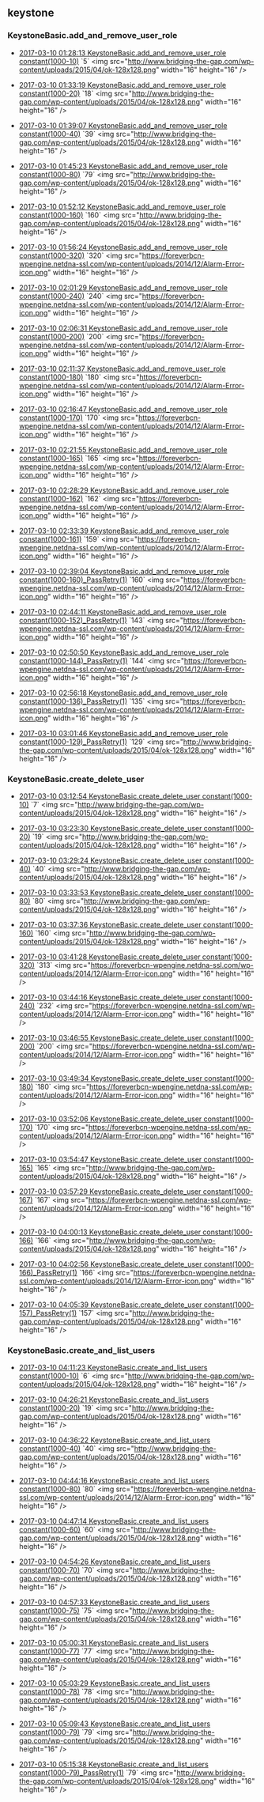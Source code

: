 

## keystone

### KeystoneBasic.add_and_remove_user_role

- [2017-03-10 01:28:13 KeystoneBasic.add_and_remove_user_role constant(1000-10)](https://godleon.github.io/osp_binary_test_result/0.0.55/keystone/(20170310_012813)KeystoneBasic.add_and_remove_user_role-constant(1000-10)-PASSED.html) `5` <img src="http://www.bridging-the-gap.com/wp-content/uploads/2015/04/ok-128x128.png" width="16" height="16" \/>

- [2017-03-10 01:33:19 KeystoneBasic.add_and_remove_user_role constant(1000-20)](https://godleon.github.io/osp_binary_test_result/0.0.55/keystone/(20170310_013319)KeystoneBasic.add_and_remove_user_role-constant(1000-20)-PASSED.html) `18` <img src="http://www.bridging-the-gap.com/wp-content/uploads/2015/04/ok-128x128.png" width="16" height="16" \/>

- [2017-03-10 01:39:07 KeystoneBasic.add_and_remove_user_role constant(1000-40)](https://godleon.github.io/osp_binary_test_result/0.0.55/keystone/(20170310_013907)KeystoneBasic.add_and_remove_user_role-constant(1000-40)-PASSED.html) `39` <img src="http://www.bridging-the-gap.com/wp-content/uploads/2015/04/ok-128x128.png" width="16" height="16" \/>

- [2017-03-10 01:45:23 KeystoneBasic.add_and_remove_user_role constant(1000-80)](https://godleon.github.io/osp_binary_test_result/0.0.55/keystone/(20170310_014523)KeystoneBasic.add_and_remove_user_role-constant(1000-80)-PASSED.html) `79` <img src="http://www.bridging-the-gap.com/wp-content/uploads/2015/04/ok-128x128.png" width="16" height="16" \/>

- [2017-03-10 01:52:12 KeystoneBasic.add_and_remove_user_role constant(1000-160)](https://godleon.github.io/osp_binary_test_result/0.0.55/keystone/(20170310_015212)KeystoneBasic.add_and_remove_user_role-constant(1000-160)-PASSED.html) `160` <img src="http://www.bridging-the-gap.com/wp-content/uploads/2015/04/ok-128x128.png" width="16" height="16" \/>

- [2017-03-10 01:56:24 KeystoneBasic.add_and_remove_user_role constant(1000-320)](https://godleon.github.io/osp_binary_test_result/0.0.55/keystone/(20170310_015624)KeystoneBasic.add_and_remove_user_role-constant(1000-320)-FAILED.html) `320` <img src="https://foreverbcn-wpengine.netdna-ssl.com/wp-content/uploads/2014/12/Alarm-Error-icon.png" width="16" height="16" \/>

- [2017-03-10 02:01:29 KeystoneBasic.add_and_remove_user_role constant(1000-240)](https://godleon.github.io/osp_binary_test_result/0.0.55/keystone/(20170310_020129)KeystoneBasic.add_and_remove_user_role-constant(1000-240)-FAILED.html) `240` <img src="https://foreverbcn-wpengine.netdna-ssl.com/wp-content/uploads/2014/12/Alarm-Error-icon.png" width="16" height="16" \/>

- [2017-03-10 02:06:31 KeystoneBasic.add_and_remove_user_role constant(1000-200)](https://godleon.github.io/osp_binary_test_result/0.0.55/keystone/(20170310_020631)KeystoneBasic.add_and_remove_user_role-constant(1000-200)-FAILED.html) `200` <img src="https://foreverbcn-wpengine.netdna-ssl.com/wp-content/uploads/2014/12/Alarm-Error-icon.png" width="16" height="16" \/>

- [2017-03-10 02:11:37 KeystoneBasic.add_and_remove_user_role constant(1000-180)](https://godleon.github.io/osp_binary_test_result/0.0.55/keystone/(20170310_021137)KeystoneBasic.add_and_remove_user_role-constant(1000-180)-FAILED.html) `180` <img src="https://foreverbcn-wpengine.netdna-ssl.com/wp-content/uploads/2014/12/Alarm-Error-icon.png" width="16" height="16" \/>

- [2017-03-10 02:16:47 KeystoneBasic.add_and_remove_user_role constant(1000-170)](https://godleon.github.io/osp_binary_test_result/0.0.55/keystone/(20170310_021647)KeystoneBasic.add_and_remove_user_role-constant(1000-170)-FAILED.html) `170` <img src="https://foreverbcn-wpengine.netdna-ssl.com/wp-content/uploads/2014/12/Alarm-Error-icon.png" width="16" height="16" \/>

- [2017-03-10 02:21:55 KeystoneBasic.add_and_remove_user_role constant(1000-165)](https://godleon.github.io/osp_binary_test_result/0.0.55/keystone/(20170310_022155)KeystoneBasic.add_and_remove_user_role-constant(1000-165)-FAILED.html) `165` <img src="https://foreverbcn-wpengine.netdna-ssl.com/wp-content/uploads/2014/12/Alarm-Error-icon.png" width="16" height="16" \/>

- [2017-03-10 02:28:29 KeystoneBasic.add_and_remove_user_role constant(1000-162)](https://godleon.github.io/osp_binary_test_result/0.0.55/keystone/(20170310_022829)KeystoneBasic.add_and_remove_user_role-constant(1000-162)-FAILED.html) `162` <img src="https://foreverbcn-wpengine.netdna-ssl.com/wp-content/uploads/2014/12/Alarm-Error-icon.png" width="16" height="16" \/>

- [2017-03-10 02:33:39 KeystoneBasic.add_and_remove_user_role constant(1000-161)](https://godleon.github.io/osp_binary_test_result/0.0.55/keystone/(20170310_023339)KeystoneBasic.add_and_remove_user_role-constant(1000-161)-FAILED.html) `159` <img src="https://foreverbcn-wpengine.netdna-ssl.com/wp-content/uploads/2014/12/Alarm-Error-icon.png" width="16" height="16" \/>

- [2017-03-10 02:39:04 KeystoneBasic.add_and_remove_user_role constant(1000-160)_PassRetry(1)](https://godleon.github.io/osp_binary_test_result/0.0.55/keystone/(20170310_023904)KeystoneBasic.add_and_remove_user_role-constant(1000-160)_PassRetry(1)-FAILED.html) `160` <img src="https://foreverbcn-wpengine.netdna-ssl.com/wp-content/uploads/2014/12/Alarm-Error-icon.png" width="16" height="16" \/>

- [2017-03-10 02:44:11 KeystoneBasic.add_and_remove_user_role constant(1000-152)_PassRetry(1)](https://godleon.github.io/osp_binary_test_result/0.0.55/keystone/(20170310_024411)KeystoneBasic.add_and_remove_user_role-constant(1000-152)_PassRetry(1)-FAILED.html) `143` <img src="https://foreverbcn-wpengine.netdna-ssl.com/wp-content/uploads/2014/12/Alarm-Error-icon.png" width="16" height="16" \/>

- [2017-03-10 02:50:50 KeystoneBasic.add_and_remove_user_role constant(1000-144)_PassRetry(1)](https://godleon.github.io/osp_binary_test_result/0.0.55/keystone/(20170310_025050)KeystoneBasic.add_and_remove_user_role-constant(1000-144)_PassRetry(1)-FAILED.html) `144` <img src="https://foreverbcn-wpengine.netdna-ssl.com/wp-content/uploads/2014/12/Alarm-Error-icon.png" width="16" height="16" \/>

- [2017-03-10 02:56:18 KeystoneBasic.add_and_remove_user_role constant(1000-136)_PassRetry(1)](https://godleon.github.io/osp_binary_test_result/0.0.55/keystone/(20170310_025618)KeystoneBasic.add_and_remove_user_role-constant(1000-136)_PassRetry(1)-FAILED.html) `135` <img src="https://foreverbcn-wpengine.netdna-ssl.com/wp-content/uploads/2014/12/Alarm-Error-icon.png" width="16" height="16" \/>

- [2017-03-10 03:01:46 KeystoneBasic.add_and_remove_user_role constant(1000-129)_PassRetry(1)](https://godleon.github.io/osp_binary_test_result/0.0.55/keystone/(20170310_030146)KeystoneBasic.add_and_remove_user_role-constant(1000-129)_PassRetry(1)-PASSED.html) `129` <img src="http://www.bridging-the-gap.com/wp-content/uploads/2015/04/ok-128x128.png" width="16" height="16" \/>

### KeystoneBasic.create_delete_user

- [2017-03-10 03:12:54 KeystoneBasic.create_delete_user constant(1000-10)](https://godleon.github.io/osp_binary_test_result/0.0.55/keystone/(20170310_031254)KeystoneBasic.create_delete_user-constant(1000-10)-PASSED.html) `7` <img src="http://www.bridging-the-gap.com/wp-content/uploads/2015/04/ok-128x128.png" width="16" height="16" \/>

- [2017-03-10 03:23:30 KeystoneBasic.create_delete_user constant(1000-20)](https://godleon.github.io/osp_binary_test_result/0.0.55/keystone/(20170310_032330)KeystoneBasic.create_delete_user-constant(1000-20)-PASSED.html) `19` <img src="http://www.bridging-the-gap.com/wp-content/uploads/2015/04/ok-128x128.png" width="16" height="16" \/>

- [2017-03-10 03:29:24 KeystoneBasic.create_delete_user constant(1000-40)](https://godleon.github.io/osp_binary_test_result/0.0.55/keystone/(20170310_032924)KeystoneBasic.create_delete_user-constant(1000-40)-PASSED.html) `40` <img src="http://www.bridging-the-gap.com/wp-content/uploads/2015/04/ok-128x128.png" width="16" height="16" \/>

- [2017-03-10 03:33:53 KeystoneBasic.create_delete_user constant(1000-80)](https://godleon.github.io/osp_binary_test_result/0.0.55/keystone/(20170310_033353)KeystoneBasic.create_delete_user-constant(1000-80)-PASSED.html) `80` <img src="http://www.bridging-the-gap.com/wp-content/uploads/2015/04/ok-128x128.png" width="16" height="16" \/>

- [2017-03-10 03:37:36 KeystoneBasic.create_delete_user constant(1000-160)](https://godleon.github.io/osp_binary_test_result/0.0.55/keystone/(20170310_033736)KeystoneBasic.create_delete_user-constant(1000-160)-PASSED.html) `160` <img src="http://www.bridging-the-gap.com/wp-content/uploads/2015/04/ok-128x128.png" width="16" height="16" \/>

- [2017-03-10 03:41:28 KeystoneBasic.create_delete_user constant(1000-320)](https://godleon.github.io/osp_binary_test_result/0.0.55/keystone/(20170310_034128)KeystoneBasic.create_delete_user-constant(1000-320)-FAILED.html) `313` <img src="https://foreverbcn-wpengine.netdna-ssl.com/wp-content/uploads/2014/12/Alarm-Error-icon.png" width="16" height="16" \/>

- [2017-03-10 03:44:16 KeystoneBasic.create_delete_user constant(1000-240)](https://godleon.github.io/osp_binary_test_result/0.0.55/keystone/(20170310_034416)KeystoneBasic.create_delete_user-constant(1000-240)-FAILED.html) `232` <img src="https://foreverbcn-wpengine.netdna-ssl.com/wp-content/uploads/2014/12/Alarm-Error-icon.png" width="16" height="16" \/>

- [2017-03-10 03:46:55 KeystoneBasic.create_delete_user constant(1000-200)](https://godleon.github.io/osp_binary_test_result/0.0.55/keystone/(20170310_034655)KeystoneBasic.create_delete_user-constant(1000-200)-FAILED.html) `200` <img src="https://foreverbcn-wpengine.netdna-ssl.com/wp-content/uploads/2014/12/Alarm-Error-icon.png" width="16" height="16" \/>

- [2017-03-10 03:49:34 KeystoneBasic.create_delete_user constant(1000-180)](https://godleon.github.io/osp_binary_test_result/0.0.55/keystone/(20170310_034934)KeystoneBasic.create_delete_user-constant(1000-180)-FAILED.html) `180` <img src="https://foreverbcn-wpengine.netdna-ssl.com/wp-content/uploads/2014/12/Alarm-Error-icon.png" width="16" height="16" \/>

- [2017-03-10 03:52:06 KeystoneBasic.create_delete_user constant(1000-170)](https://godleon.github.io/osp_binary_test_result/0.0.55/keystone/(20170310_035206)KeystoneBasic.create_delete_user-constant(1000-170)-FAILED.html) `170` <img src="https://foreverbcn-wpengine.netdna-ssl.com/wp-content/uploads/2014/12/Alarm-Error-icon.png" width="16" height="16" \/>

- [2017-03-10 03:54:47 KeystoneBasic.create_delete_user constant(1000-165)](https://godleon.github.io/osp_binary_test_result/0.0.55/keystone/(20170310_035447)KeystoneBasic.create_delete_user-constant(1000-165)-PASSED.html) `165` <img src="http://www.bridging-the-gap.com/wp-content/uploads/2015/04/ok-128x128.png" width="16" height="16" \/>

- [2017-03-10 03:57:29 KeystoneBasic.create_delete_user constant(1000-167)](https://godleon.github.io/osp_binary_test_result/0.0.55/keystone/(20170310_035729)KeystoneBasic.create_delete_user-constant(1000-167)-FAILED.html) `167` <img src="https://foreverbcn-wpengine.netdna-ssl.com/wp-content/uploads/2014/12/Alarm-Error-icon.png" width="16" height="16" \/>

- [2017-03-10 04:00:13 KeystoneBasic.create_delete_user constant(1000-166)](https://godleon.github.io/osp_binary_test_result/0.0.55/keystone/(20170310_040013)KeystoneBasic.create_delete_user-constant(1000-166)-PASSED.html) `166` <img src="http://www.bridging-the-gap.com/wp-content/uploads/2015/04/ok-128x128.png" width="16" height="16" \/>

- [2017-03-10 04:02:56 KeystoneBasic.create_delete_user constant(1000-166)_PassRetry(1)](https://godleon.github.io/osp_binary_test_result/0.0.55/keystone/(20170310_040256)KeystoneBasic.create_delete_user-constant(1000-166)_PassRetry(1)-FAILED.html) `166` <img src="https://foreverbcn-wpengine.netdna-ssl.com/wp-content/uploads/2014/12/Alarm-Error-icon.png" width="16" height="16" \/>

- [2017-03-10 04:05:39 KeystoneBasic.create_delete_user constant(1000-157)_PassRetry(1)](https://godleon.github.io/osp_binary_test_result/0.0.55/keystone/(20170310_040539)KeystoneBasic.create_delete_user-constant(1000-157)_PassRetry(1)-PASSED.html) `157` <img src="http://www.bridging-the-gap.com/wp-content/uploads/2015/04/ok-128x128.png" width="16" height="16" \/>

### KeystoneBasic.create_and_list_users

- [2017-03-10 04:11:23 KeystoneBasic.create_and_list_users constant(1000-10)](https://godleon.github.io/osp_binary_test_result/0.0.55/keystone/(20170310_041123)KeystoneBasic.create_and_list_users-constant(1000-10)-PASSED.html) `6` <img src="http://www.bridging-the-gap.com/wp-content/uploads/2015/04/ok-128x128.png" width="16" height="16" \/>

- [2017-03-10 04:26:21 KeystoneBasic.create_and_list_users constant(1000-20)](https://godleon.github.io/osp_binary_test_result/0.0.55/keystone/(20170310_042621)KeystoneBasic.create_and_list_users-constant(1000-20)-PASSED.html) `19` <img src="http://www.bridging-the-gap.com/wp-content/uploads/2015/04/ok-128x128.png" width="16" height="16" \/>

- [2017-03-10 04:36:22 KeystoneBasic.create_and_list_users constant(1000-40)](https://godleon.github.io/osp_binary_test_result/0.0.55/keystone/(20170310_043622)KeystoneBasic.create_and_list_users-constant(1000-40)-PASSED.html) `40` <img src="http://www.bridging-the-gap.com/wp-content/uploads/2015/04/ok-128x128.png" width="16" height="16" \/>

- [2017-03-10 04:44:16 KeystoneBasic.create_and_list_users constant(1000-80)](https://godleon.github.io/osp_binary_test_result/0.0.55/keystone/(20170310_044416)KeystoneBasic.create_and_list_users-constant(1000-80)-FAILED.html) `80` <img src="https://foreverbcn-wpengine.netdna-ssl.com/wp-content/uploads/2014/12/Alarm-Error-icon.png" width="16" height="16" \/>

- [2017-03-10 04:47:14 KeystoneBasic.create_and_list_users constant(1000-60)](https://godleon.github.io/osp_binary_test_result/0.0.55/keystone/(20170310_044714)KeystoneBasic.create_and_list_users-constant(1000-60)-PASSED.html) `60` <img src="http://www.bridging-the-gap.com/wp-content/uploads/2015/04/ok-128x128.png" width="16" height="16" \/>

- [2017-03-10 04:54:26 KeystoneBasic.create_and_list_users constant(1000-70)](https://godleon.github.io/osp_binary_test_result/0.0.55/keystone/(20170310_045426)KeystoneBasic.create_and_list_users-constant(1000-70)-PASSED.html) `70` <img src="http://www.bridging-the-gap.com/wp-content/uploads/2015/04/ok-128x128.png" width="16" height="16" \/>

- [2017-03-10 04:57:33 KeystoneBasic.create_and_list_users constant(1000-75)](https://godleon.github.io/osp_binary_test_result/0.0.55/keystone/(20170310_045733)KeystoneBasic.create_and_list_users-constant(1000-75)-PASSED.html) `75` <img src="http://www.bridging-the-gap.com/wp-content/uploads/2015/04/ok-128x128.png" width="16" height="16" \/>

- [2017-03-10 05:00:31 KeystoneBasic.create_and_list_users constant(1000-77)](https://godleon.github.io/osp_binary_test_result/0.0.55/keystone/(20170310_050031)KeystoneBasic.create_and_list_users-constant(1000-77)-PASSED.html) `77` <img src="http://www.bridging-the-gap.com/wp-content/uploads/2015/04/ok-128x128.png" width="16" height="16" \/>

- [2017-03-10 05:03:29 KeystoneBasic.create_and_list_users constant(1000-78)](https://godleon.github.io/osp_binary_test_result/0.0.55/keystone/(20170310_050329)KeystoneBasic.create_and_list_users-constant(1000-78)-PASSED.html) `78` <img src="http://www.bridging-the-gap.com/wp-content/uploads/2015/04/ok-128x128.png" width="16" height="16" \/>

- [2017-03-10 05:09:43 KeystoneBasic.create_and_list_users constant(1000-79)](https://godleon.github.io/osp_binary_test_result/0.0.55/keystone/(20170310_050943)KeystoneBasic.create_and_list_users-constant(1000-79)-PASSED.html) `79` <img src="http://www.bridging-the-gap.com/wp-content/uploads/2015/04/ok-128x128.png" width="16" height="16" \/>

- [2017-03-10 05:15:38 KeystoneBasic.create_and_list_users constant(1000-79)_PassRetry(1)](https://godleon.github.io/osp_binary_test_result/0.0.55/keystone/(20170310_051538)KeystoneBasic.create_and_list_users-constant(1000-79)_PassRetry(1)-PASSED.html) `79` <img src="http://www.bridging-the-gap.com/wp-content/uploads/2015/04/ok-128x128.png" width="16" height="16" \/>
